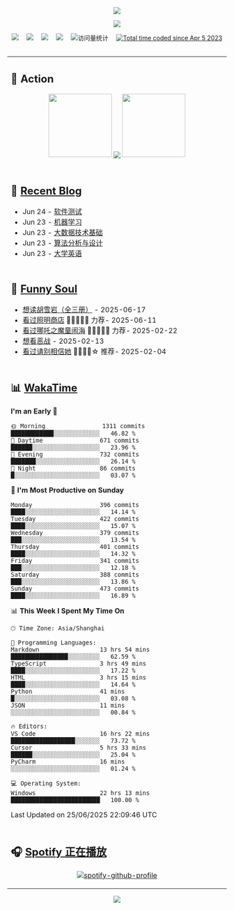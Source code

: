 <div align="center">

<img src="https://capsule-render.vercel.app/api?type=waving&color=timeGradient&height=300&&section=header&text=HI%20THERE!&fontSize=90&fontAlign=50&fontAlignY=30&desc=I%E2%80%99m%20@LI%20SIR%20%F0%9F%91%8B&descAlign=50&descSize=30&descAlignY=60&animation=twinkling" />

<div align="center">

  <!-- knock code pictures 敲代码的图片 -->
  <img order-radius="100px" src="https://img.lisir.me/image/my/001.gif"><br>

  <!-- profile logo 个人资料徽标 -->
  <div align="center">
    <a href="https://lisir.me/" title="点击跳转"><img src="https://img.shields.io/badge/Blog-%E4%B8%AA%E4%BA%BA%E5%8D%9A%E5%AE%A2-red"></a>&emsp;
    <a href="https://photo.lisir.me/" title="点击跳转"><img src="https://img.shields.io/badge/Photo-%E6%97%B6%E5%85%89%E7%9B%B8%E5%86%8C-blue"></a>&emsp;
    <a href="https://cloud.lisir.me/" title="点击跳转"><img src="https://img.shields.io/badge/Cloud%20Disk-%E6%88%91%E7%9A%84%E4%BA%91%E7%9B%98-green"></a>&emsp;
    <a href="https://nz.lisir.me/" title="点击跳转"><img src="https://img.shields.io/badge/%E5%93%AA%E5%90%92-%E7%9B%91%E6%8E%A7%E9%9D%A2%E6%9D%BF-blueviolet"></a>&emsp;
    <!-- visitor -->
    <img src="https://komarev.com/ghpvc/?username=wkwbk&label=Views&color=orange&style=flat" alt="访问量统计" />&emsp;
    <a href="https://wakatime.com/@2237354f-824a-4472-ae76-c1eca96c8908"><img src="https://wakatime.com/badge/user/2237354f-824a-4472-ae76-c1eca96c8908.svg" alt="Total time coded since Apr 5 2023" /></a>
  </div>

</div>

<br>

<div align="center">

<table>

<tr><td>

## 🚀 Action

<!-- github-readme-streak-stats 连续提交代码天数记录 -->
<div align="center">
  <img width="145" src="https://img.lisir.me/image/my/002.png">
  <img align="center" src="https://github-readme-stats.vercel.app/api?username=wkwbk&show_icons=true&theme=transparent">
  <img width="145" src="https://img.lisir.me/image/my/001.png">
</div>

<br>

</td></tr>

<tr><td>

<!-- 近期博客 -->
## 📃 [Recent Blog](https://lisir.me/)

<!-- feed start -->
- Jun 24 - [软件测试](https://lisir.me/Exam/XASYU/Second/2025-06-27/01.软件测试)
- Jun 23 - [机器学习](https://lisir.me/Exam/XASYU/Second/2025-06-25/00.机器学习)
- Jun 23 - [大数据技术基础](https://lisir.me/Exam/XASYU/Second/2025-06-27/00.大数据技术基础)
- Jun 23 - [算法分析与设计](https://lisir.me/Exam/XASYU/Second/2025-07-01/00.算法分析与设计)
- Jun 23 - [大学英语](https://lisir.me/Exam/XASYU/Second/2025-07-01/01.大学英语)
<!-- feed end -->

</td></tr>

<tr><td>

<!-- 豆瓣 -->
## 🤾 [Funny Soul](https://movie.douban.com/people/li778057151)

<!-- START_SECTION:douban -->
* <a href='https://book.douban.com/subject/1752349/' target='_blank'>想读胡雪岩（全三册）</a> - 2025-06-17
* <a href='https://movie.douban.com/subject/36318331/' target='_blank'>看过照明商店</a> 🌟🌟🌟🌟🌟 力荐- 2025-06-11
* <a href='https://movie.douban.com/subject/34780991/' target='_blank'>看过哪吒之魔童闹海</a> 🌟🌟🌟🌟🌟 力荐- 2025-02-22
* <a href='https://movie.douban.com/subject/10604851/' target='_blank'>想看恶战</a> - 2025-02-13
* <a href='https://movie.douban.com/subject/35295017/' target='_blank'>看过请别相信她</a> 🌟🌟🌟🌟☆ 推荐- 2025-02-04
<!-- END_SECTION:douban -->

</td></tr>

<tr><td>

<!-- wakatime 统计 -->
## 📊 [WakaTime](https://wakatime.com/@wkwbk)

<!--START_SECTION:waka-->
**I'm an Early 🐤** 

```text
🌞 Morning                1311 commits        ████████████░░░░░░░░░░░░░   46.82 % 
🌆 Daytime                671 commits         ██████░░░░░░░░░░░░░░░░░░░   23.96 % 
🌃 Evening                732 commits         ███████░░░░░░░░░░░░░░░░░░   26.14 % 
🌙 Night                  86 commits          █░░░░░░░░░░░░░░░░░░░░░░░░   03.07 % 
```
📅 **I'm Most Productive on Sunday** 

```text
Monday                   396 commits         ████░░░░░░░░░░░░░░░░░░░░░   14.14 % 
Tuesday                  422 commits         ████░░░░░░░░░░░░░░░░░░░░░   15.07 % 
Wednesday                379 commits         ███░░░░░░░░░░░░░░░░░░░░░░   13.54 % 
Thursday                 401 commits         ████░░░░░░░░░░░░░░░░░░░░░   14.32 % 
Friday                   341 commits         ███░░░░░░░░░░░░░░░░░░░░░░   12.18 % 
Saturday                 388 commits         ███░░░░░░░░░░░░░░░░░░░░░░   13.86 % 
Sunday                   473 commits         ████░░░░░░░░░░░░░░░░░░░░░   16.89 % 
```


📊 **This Week I Spent My Time On** 

```text
🕑︎ Time Zone: Asia/Shanghai

💬 Programming Languages: 
Markdown                 13 hrs 54 mins      ████████████████░░░░░░░░░   62.59 % 
TypeScript               3 hrs 49 mins       ████░░░░░░░░░░░░░░░░░░░░░   17.22 % 
HTML                     3 hrs 15 mins       ████░░░░░░░░░░░░░░░░░░░░░   14.64 % 
Python                   41 mins             █░░░░░░░░░░░░░░░░░░░░░░░░   03.08 % 
JSON                     11 mins             ░░░░░░░░░░░░░░░░░░░░░░░░░   00.84 % 

🔥 Editors: 
VS Code                  16 hrs 22 mins      ██████████████████░░░░░░░   73.72 % 
Cursor                   5 hrs 33 mins       ██████░░░░░░░░░░░░░░░░░░░   25.04 % 
PyCharm                  16 mins             ░░░░░░░░░░░░░░░░░░░░░░░░░   01.24 % 

💻 Operating System: 
Windows                  22 hrs 13 mins      █████████████████████████   100.00 % 
```


 Last Updated on 25/06/2025 22:09:46 UTC
<!--END_SECTION:waka-->

</td></tr>

<tr><td>

## 🎧 [Spotify 正在播放](https://open.spotify.com/user/31s4ftvnfnus65uynvxmxu7rkfom)

<div align="center">

  [![spotify-github-profile](https://spotify-github-profile.kittinanx.com/api/view?uid=31s4ftvnfnus65uynvxmxu7rkfom&cover_image=true&theme=default&show_offline=true&background_color=121212&interchange=true&bar_color_cover=true)](https://spotify-github-profile.kittinanx.com/api/view?uid=31s4ftvnfnus65uynvxmxu7rkfom&redirect=true)

</div>

</td></tr>

</table>

</div>

<img src="https://capsule-render.vercel.app/api?type=waving&color=timeGradient&height=300&&section=footer&text=THE%20END!&fontSize=90&fontAlign=50&fontAlignY=70&desc=Hope%20your%20program%20is%20bug-free!&descAlign=50&descSize=30&descAlignY=40&animation=twinkling" />

</div>
